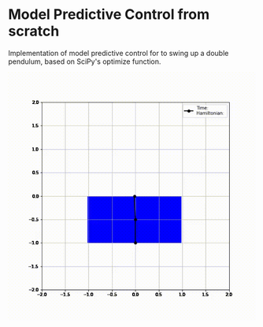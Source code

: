 # Model Predictive Control from scratch
Implementation of model predictive control for to swing up a double pendulum, based on SciPy's optimize function.

![](https://github.com/RensterMaat/mpc/blob/main/animations/double_pendulum_on_cart.gif)



